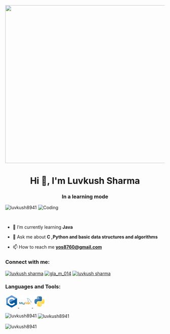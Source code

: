 <img align="top" width = "1000" height = "500" src="https://miro.medium.com/max/1600/0*C-cPP9D2MIyeexAT.gif">
<h1 align="center">Hi 👋, I'm Luvkush Sharma</h1>
<h3 align="center">In a learning mode</h3>
<img align="right" alt="Coding" width="400" src="https://www.iihglobal.com/wp-content/uploads/2019/02/dcsad.gif">

<p align="left"> <img src="https://komarev.com/ghpvc/?username=luvkush8941&label=Profile%20views&color=0e75b6&style=flat" alt="luvkush8941" /> </p>

<p align="left"> <a href="https://twitter.com/" target="blank"><img src="https://img.shields.io/twitter/follow/?logo=twitter&style=for-the-badge" alt="" /></a> </p>

- 🌱 I’m currently learning **Java**

- 💬 Ask me about **C ,Python and basic data structures and algorithms**

- 📫 How to reach me **yos8760@gmail.com**

<h3 align="left">Connect with me:</h3>
<p align="left">
<a href="https://linkedin.com/in/luvkush sharma" target="blank"><img align="center" src="https://raw.githubusercontent.com/rahuldkjain/github-profile-readme-generator/master/src/images/icons/Social/linked-in-alt.svg" alt="luvkush sharma" height="30" width="40" /></a>
<a href="https://www.codechef.com/users/gla_m_014" target="blank"><img align="center" src="https://cdn.jsdelivr.net/npm/simple-icons@3.1.0/icons/codechef.svg" alt="gla_m_014" height="30" width="40" /></a>
<a href="https://www.hackerrank.com/luvkush sharma" target="blank"><img align="center" src="https://raw.githubusercontent.com/rahuldkjain/github-profile-readme-generator/master/src/images/icons/Social/hackerrank.svg" alt="luvkush sharma" height="30" width="40" /></a>
</p>

<h3 align="left">Languages and Tools:</h3>
<p align="left"> <a href="https://www.cprogramming.com/" target="_blank" rel="noreferrer"> <img src="https://raw.githubusercontent.com/devicons/devicon/master/icons/c/c-original.svg" alt="c" width="40" height="40"/> </a> <a href="https://www.mysql.com/" target="_blank" rel="noreferrer"> <img src="https://raw.githubusercontent.com/devicons/devicon/master/icons/mysql/mysql-original-wordmark.svg" alt="mysql" width="40" height="40"/> </a> <a href="https://www.python.org" target="_blank" rel="noreferrer"> <img src="https://raw.githubusercontent.com/devicons/devicon/master/icons/python/python-original.svg" alt="python" width="40" height="40"/> </a> </p>

<p><img align="left" src="https://github-readme-stats.vercel.app/api/top-langs?username=luvkush8941&show_icons=true&locale=en&layout=compact" alt="luvkush8941" /></p>

<p>&nbsp;<img align="center" src="https://github-readme-stats.vercel.app/api?username=luvkush8941&show_icons=true&locale=en" alt="luvkush8941" /></p>

<p><img align="center" src="https://github-readme-streak-stats.herokuapp.com/?user=luvkush8941&" alt="luvkush8941" /></p>
